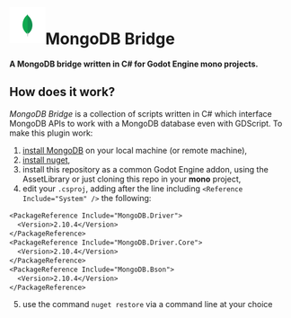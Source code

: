 <img src="addons/MongoDB/mongoDB-icon.png" align="left" width="64" height="64">

# MongoDB Bridge
**A MongoDB bridge written in C# for Godot Engine mono projects.**

## How does it work?
*MongoDB Bridge* is a collection of scripts written in C# which interface MongoDB APIs to work with a MongoDB database even with GDScript. 
To make this plugin work:   
1. [install MongoDB](https://www.mongodb.com/try/download/community) on your local machine (or remote machine),  
2. [install nuget](https://www.nuget.org/downloads),  
3. install this repository as a common Godot Engine addon, using the AssetLibrary or just cloning this repo in your **mono** project,  
4. edit your `.csproj`, adding after the line including `<Reference Include="System" />` the following:
```
<PackageReference Include="MongoDB.Driver">
  <Version>2.10.4</Version>
</PackageReference>
<PackageReference Include="MongoDB.Driver.Core">
  <Version>2.10.4</Version>
</PackageReference>
<PackageReference Include="MongoDB.Bson">
  <Version>2.10.4</Version>
</PackageReference>
```
5. use the command `nuget restore` via a command line at your choice
